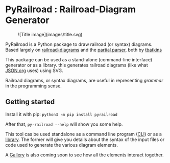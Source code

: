 <!-- markdownlint-disable-file MD033 -->
# PyRailroad : Railroad-Diagram Generator

<figure>![Title image](images/title.svg)</figure>

PyRailroad is a Python package to draw railroad (or syntax) diagrams. Based largely on [railroad-diagrams](https://github.com/tabatkins/railroad-diagrams) and the [partial parser](https://github.com/speced/bikeshed/blob/main/bikeshed/railroadparser.py[), both by [tbatkins](https://github.com/tabatkins)

This package can be used as a stand-alone (command-line interface) generator or as a library. this generates railroad diagrams (like what [JSON.org](http://json.org) uses) using SVG.

Railroad diagrams, or syntax diagrams, are useful in representing *grammar* in the programming sense.

## Getting started

Install it with pip: `python3 -m pip install pyrailroad`

After that, `py-railroad --help` will show you some help. 

This tool cas be used standalone as a command line program ([CLI](cli/index.md)) or as a [library](library.md). The former will give you details about the syntax of the input files or code used to generate the various diagram elements.

A [Gallery](gallery.md) is also coming soon to see how all the elements interact together.
